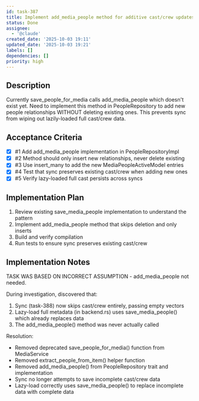 ```yaml
---
id: task-387
title: Implement add_media_people method for additive cast/crew updates
status: Done
assignee:
  - '@claude'
created_date: '2025-10-03 19:11'
updated_date: '2025-10-03 19:21'
labels: []
dependencies: []
priority: high
---
```


## Description

Currently save_people_for_media calls add_media_people which doesn't exist yet. Need to implement this method in PeopleRepository to add new people relationships WITHOUT deleting existing ones. This prevents sync from wiping out lazily-loaded full cast/crew data.

## Acceptance Criteria
<!-- AC:BEGIN -->
- [x] #1 Add add_media_people implementation in PeopleRepositoryImpl
- [x] #2 Method should only insert new relationships, never delete existing
- [x] #3 Use insert_many to add the new MediaPeopleActiveModel entries
- [x] #4 Test that sync preserves existing cast/crew when adding new ones
- [x] #5 Verify lazy-loaded full cast persists across syncs
<!-- AC:END -->


## Implementation Plan

1. Review existing save_media_people implementation to understand the pattern
2. Implement add_media_people method that skips deletion and only inserts
3. Build and verify compilation
4. Run tests to ensure sync preserves existing cast/crew


## Implementation Notes

TASK WAS BASED ON INCORRECT ASSUMPTION - add_media_people not needed.

During investigation, discovered that:
1. Sync (task-388) now skips cast/crew entirely, passing empty vectors
2. Lazy-load full metadata (in backend.rs) uses save_media_people() which already replaces data
3. The add_media_people() method was never actually called

Resolution:
- Removed deprecated save_people_for_media() function from MediaService
- Removed extract_people_from_item() helper function
- Removed add_media_people() from PeopleRepository trait and implementation
- Sync no longer attempts to save incomplete cast/crew data
- Lazy-load correctly uses save_media_people() to replace incomplete data with complete data
